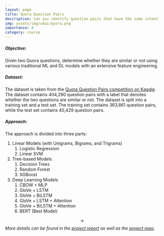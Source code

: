 ```yaml
---
layout: page
title: Quora Question Pairs
description: Can you identify question pairs that have the same intent?
img: assets/img/smai/quora.png
importance: 4
category: course
---
```


##### Objective:

Given two Quora questions, determine whether they are similar or not using various traditional ML and DL models with an extensive feature engineering.

##### Dataset:

The dataset is taken from the [Quora Question Pairs competition on Kaggle](https://www.kaggle.com/c/quora-question-pairs). The dataset contains 404,290 question pairs with a label that denotes whether the two questions are similar or not. The dataset is split into a training set and a test set. The training set contains 363,861 question pairs, while the test set contains 40,429 question pairs.

##### Approach:

The approach is divided into three parts:

1. Linear Models (with Unigrams, Bigrams, and Trigrams)
   1. Logistic Regression
   2. Linear SVM
2. Tree-based Models
   1. Decision Trees
   2. Random Forest
   3. XGBoost
3. Deep Learning Models
   1. CBOW + MLP
   2. GloVe + LSTM
   3. GloVe + BiLSTM
   4. GloVe + LSTM + Attention
   5. GloVe + BiLSTM + Attention
   6. BERT (Best Model)

$$\rightarrow$$ _More details can be found in the [project report](https://github.com/rodosingh/SMAI-IIITH/blob/main/Projects/Team-25_Abraca-Data/Team-25_SMAI_Final_Report_Abraca-Data.pdf) as well as the [project repo](https://github.com/DhavalTaunk08/smai_project)._
